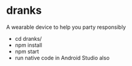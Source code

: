# dranks
A wearable device to help you party responsibly

- cd dranks/
- npm install
- npm start
- run native code in Android Studio also
